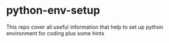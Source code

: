 # python-env-setup
This repo cover all useful information that help to set up python environment for coding plus some hints
